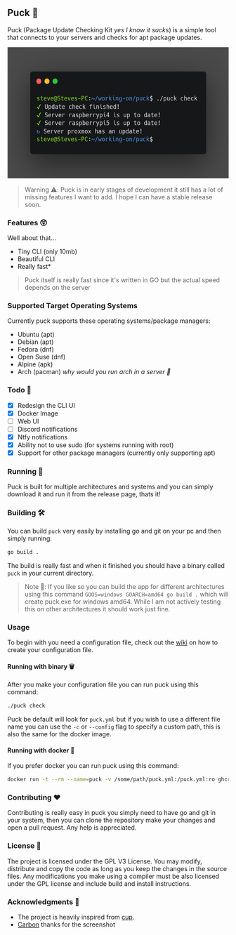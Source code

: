 ## Puck 🏒

Puck (Package Update Checking Kit _yes I know it sucks_) is a simple tool that connects to your servers and checks for
apt package updates.

<img alt="Screenshot" src="screenshots/screenshot.png" width="545" height="299">

> Warning ⚠️: Puck is in early stages of development it still has a lot of missing features I want to add. I hope I can have a stable release soon.

### Features 😲

Well about that...

- Tiny CLI (only 10mb)
- Beautiful CLI
- Really fast\*

> Puck itself is really fast since it's written in GO but the actual speed depends on the server

### Supported Target Operating Systems

Currently puck supports these operating systems/package managers:

- Ubuntu (apt)
- Debian (apt)
- Fedora (dnf)
- Open Suse (dnf)
- Alpine (apk)
- Arch (pacman) _why would you run arch in a server 🤨_

### Todo 📃

- [x] Redesign the CLI UI
- [x] Docker Image
- [ ] Web UI
- [ ] Discord notifications
- [x] Ntfy notifications
- [x] Ability not to use sudo (for systems running with root)
- [x] Support for other package managers (currently only supporting apt)

### Running 🏃

Puck is built for multiple architectures and systems and you can simply download it and run it from the release page, thats it!

### Building 🛠️

You can build `puck` very easily by installing go and git on your pc and then simply running:

```bash
go build .
```

The build is really fast and when it finished you should have a binary called `puck` in your current directory.

> Note 📝: If you like so you can build the app for different architectures using this command `GOOS=windows GOARCH=amd64 go build .` which will create puck.exe for windows amd64. While I am not actively testing this on other architectures it should work just fine.

### Usage

To begin with you need a configuration file, check out the [wiki](https://github.com/steveiliop56/puck/wiki) on how to create your configuration file.

#### Running with binary 🗑️

After you make your configuration file you can run puck using this command:

```bash
./puck check
```

Puck be default will look for `puck.yml` but if you wish to use a different file name you can use the `-c` or `--config` flag to specify a custom path, this is also the same for the docker image.

#### Running with docker 🐋

If you prefer docker you can run puck using this command:

```bash
docker run -t --rm --name=puck -v /some/path/puck.yml:/puck.yml:ro ghcr.io/steveiliop56/puck
```

### Contributing ❤️

Contributing is really easy in puck you simply need to have go and git in your system, then you can clone the repository make your changes and open a pull request. Any help is appreciated.

### License 📜

The project is licensed under the GPL V3 License. You may modify, distribute and copy the code as long as you keep the changes in the source files. Any modifications you make using a compiler must be also licensed under the GPL license and include build and install instructions.

### Acknowledgments 🙏

- The project is heavily inspired from [cup](https://github.com/sergi0g/cup).
- [Carbon](https://carbon.now.sh/) thanks for the screenshot
